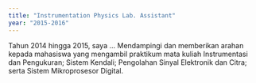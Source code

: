```yaml
---
title: "Instrumentation Physics Lab. Assistant"
year: "2015-2016"
---
```

Tahun 2014 hingga 2015, saya ...
Mendampingi dan memberikan arahan kepada mahasiswa yang mengambil praktikum mata kuliah Instrumentasi dan Pengukuran; Sistem Kendali; Pengolahan Sinyal
Elektronik dan Citra; serta Sistem Mikroprosesor Digital.